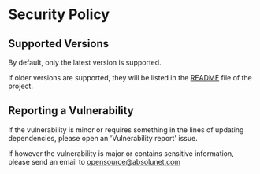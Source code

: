 # Security Policy

## Supported Versions

By default, only the latest version is supported.

If older versions are supported, they will be listed in the [README](readme.md) file of the project.

## Reporting a Vulnerability

If the vulnerability is minor or requires something in the lines of updating dependencies, please open an 'Vulnerability report' issue.

If however the vulnerability is major or contains sensitive information, please send an email to opensource@absolunet.com
